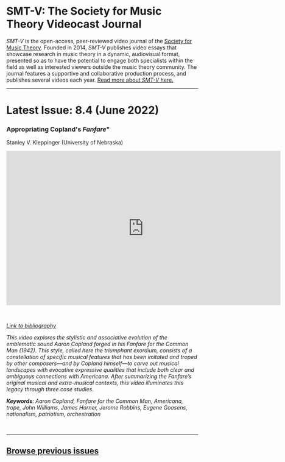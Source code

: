 # SMT-V: The Society for Music Theory Videocast Journal

_SMT-V_ is the open-access, peer-reviewed video journal of the [Society for Music Theory](http://www.societymusictheory.org). Founded in 2014, _SMT-V_ publishes video essays that showcase research in music theory in a dynamic, audiovisual format, presented so as to have the potential to engage both specialists within the field as well as interested viewers outside the music theory community. The journal features a supportive and collaborative production process, and publishes several videos each year. [Read more about _SMT-V_ here.](about)

<hr>

# Latest Issue: 8.4 (June 2022)

### Appropriating Copland's _Fanfare_"
Stanley V. Kleppinger (University of Nebraska)

<div class="intrinsic-container intrinsic-container-16x9">
<center><iframe src="https://player.vimeo.com/video/580368924?title=0&byline=0&portrait=0" width="720" height="405" frameborder="0" allow="autoplay; fullscreen" allowfullscreen></iframe></center>
</div><p>&nbsp;</p>

<!--583507896-->


*[Link to bibliography](http://www.smt-v.org/bibliographies/8_4_Kleppinger.pdf)*

*This video explores the stylistic and associative evolution of the emblematic sound Aaron Copland forged in his _Fanfare for the Common Man_ (1942). This style, called here the _triumphant exordium_, consists of a constellation of specific musical features that has been imitated and troped by other composers—and by Copland himself—to carve out musical landscapes with evocative expressive qualities that include both clear and ambiguous connections with Americana. After summarizing the _Fanfare’s_ original musical and extra-musical contexts, this video illuminates this legacy through three case studies.*

***Keywords**: Aaron Copland, _Fanfare for the Common Man_, Americana, trope, John Williams, James Horner, Jerome Robbins, Eugene Goosens, nationalism, patriotism, orchestration*

<!--DOI: [http://doi.org/10.30535/smtv.8.3](http://doi.org/10.30535/smtv.8.3)-->
<!--DOI: [http://doi.org/10.30535/smtv.8.3](http://doi.org/10.30535/smtv.8.4)-->
<p>&nbsp;</p>
<hr>



## [Browse previous issues](archives)

